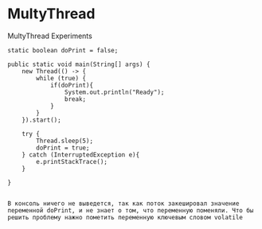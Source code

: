 # MultyThread
MultyThread Experiments


    static boolean doPrint = false;

    public static void main(String[] args) {
        new Thread(() -> {
            while (true) {
                if(doPrint){
                    System.out.println("Ready");
                    break;
                }
            }
        }).start();

        try {
            Thread.sleep(5);
            doPrint = true;
        } catch (InterruptedException e){
            e.printStackTrace();
        }

    }
    
    
    В консоль ничего не выведется, так как поток закешировал значение переменной doPrint, и не знает о том, что переменную поменяли. Что бы решить проблему нажно пометить переменную ключевым словом volatile 


